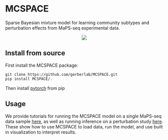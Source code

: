 # MCSPACE
Sparse Bayesian mixture model for learning community subtypes and perturbation effects from MaPS-seq experimental data.

<p align="center">
<img src="https://github.com/gerberlab/MCSPACE/tree/main/media/mcspace_overview.svg" />
</p>


## Install from source
First install the MCSPACE package:
```
git clone https://github.com/gerberlab/MCSPACE.git
pip install MCSPACE/.
```

Then install [pytorch](https://pytorch.org/) from pip

## Usage
We provide tutorials for running the MCSPACE model on a single MaPS-seq data sample [here](https://github.com/gerberlab/MCSPACE/blob/main/mcspace/tutorials/tutorial_single_sample.ipynb), as well as running inference on a perturbation study [here](https://github.com/gerberlab/MCSPACE/blob/main/mcspace/tutorials/tutorial_perturbation_example.ipynb). These show how to use MCSPACE to load data, run the model, and use built in visualization to interpret results.
